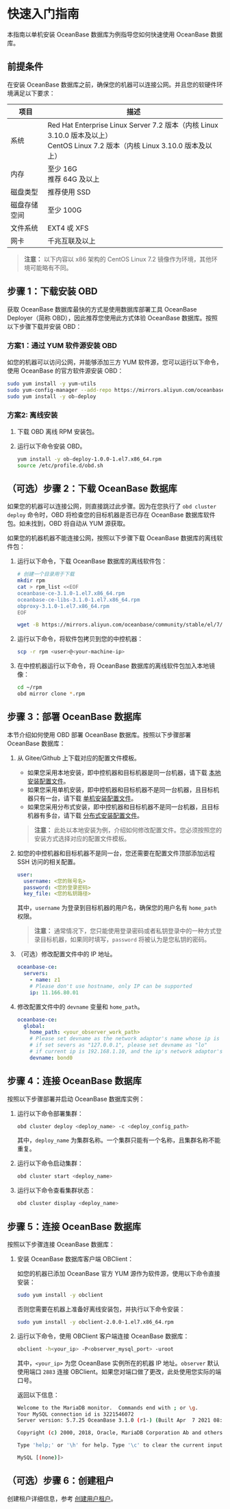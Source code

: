 # 快速入门指南

本指南以单机安装 OceanBase 数据库为例指导您如何快速使用 OceanBase 数据库。

## 前提条件

在安装 OceanBase 数据库之前，确保您的机器可以连接公网。并且您的软硬件环境满足以下要求：

| 项目 | 描述 |
| ---- | --- |
| 系统     | Red Hat Enterprise Linux Server 7.2 版本（内核 Linux 3.10.0 版本及以上） <br /> CentOS Linux 7.2 版本（内核 Linux 3.10.0 版本及以上）    |
| 内存     | 至少 16G   <br /> 推荐 64G 及以上|
| 磁盘类型   | 推荐使用 SSD|
| 磁盘存储空间 | 至少 100G|
| 文件系统   | EXT4 戓 XFS|
| 网卡     | 千兆互联及以上|

 >**注意：** 以下内容以 x86 架构的 CentOS Linux 7.2 镜像作为环境，其他环境可能略有不同。

## 步骤 1：下载安装 OBD

获取 OceanBase 数据库最快的方式是使用数据库部署工具 OceanBase Deployer（简称 OBD），因此推荐您使用此方式体验 OceanBase 数据库。按照以下步骤下载并安装 OBD：

### 方案1：通过 YUM 软件源安装 OBD

如您的机器可以访问公网，并能够添加三方 YUM 软件源，您可以运行以下命令，使用 OceanBase 的官方软件源安装 OBD：

   ```bash
   sudo yum install -y yum-utils
   sudo yum-config-manager --add-repo https://mirrors.aliyun.com/oceanbase/OceanBase.repo
   sudo yum install -y ob-deploy
   ```

### 方案2: 离线安装

1. 下载 OBD 离线 RPM 安装包。

2. 运行以下命令安装 OBD。

    ```bash
    yum install -y ob-deploy-1.0.0-1.el7.x86_64.rpm
    source /etc/profile.d/obd.sh
    ```

## （可选）步骤 2：下载 OceanBase 数据库

如果您的机器可以连接公网，则直接跳过此步骤。因为在您执行了 `obd cluster deploy` 命令时，OBD 将检查您的目标机器是否已存在 OceanBase 数据库软件包。如未找到，OBD 将自动从 YUM 源获取。

如果您的机器机器不能连接公网，按照以下步骤下载 OceanBase 数据库的离线软件包：

1. 运行以下命令，下载 OceanBase 数据库的离线软件包：

    ```bash
    # 创建一个目录用于下载
    mkdir rpm
    cat > rpm_list <<EOF
    oceanbase-ce-3.1.0-1.el7.x86_64.rpm
    oceanbase-ce-libs-3.1.0-1.el7.x86_64.rpm
    obproxy-3.1.0-1.el7.x86_64.rpm
    EOF

    wget -B https://mirrors.aliyun.com/oceanbase/community/stable/el/7/x86_64/ -i rpm_list -P rpm
    ```

2. 运行以下命令，将软件包拷贝到您的中控机器：

    ```bash
    scp -r rpm <user>@<your-machine-ip>
    ```

3. 在中控机器运行以下命令，将 OceanBase 数据库的离线软件包加入本地镜像：

    ```bash
    cd ~/rpm
    obd mirror clone *.rpm
    ```

## 步骤 3：部署 OceanBase 数据库

本节介绍如何使用 OBD 部署 OceanBase 数据库。按照以下步骤部署 OceanBase 数据库：

1. 从 Gitee/Github 上下载对应的配置文件模板。

    - 如果您采用本地安装，即中控机器和目标机器是同一台机器，请下载 [本地安装配置文件](https://gitee.com/oceanbase/obdeploy/blob/master/example/mini-local-example.yaml)。
    - 如果您采用单机安装，即中控机器和目标机器不是同一台机器，且目标机器只有一台，请下载 [单机安装配置文件](https://gitee.com/oceanbase/obdeploy/blob/master/example/mini-single-example.yaml)。
    - 如果您采用分布式安装，即中控机器和目标机器不是同一台机器，且目标机器有多台，请下载 [分布式安装配置文件](https://gitee.com/oceanbase/obdeploy/blob/master/example/mini-distributed-example.yaml)。
    > **注意：** 此处以本地安装为例，介绍如何修改配置文件。您必须按照您的安装方式选择对应的配置文件模板。

2. 如您的中控机器和目标机器不是同一台，您还需要在配置文件顶部添加远程 SSH 访问的相关配置。

    ```yaml
    user:
      username: <您的账号名>
      password: <您的登录密码>
      key_file: <您的私钥路径>
    ```

    其中，`username` 为登录到目标机器的用户名，确保您的用户名有 `home_path` 权限。
    > **注意：** 通常情况下，您只能使用登录密码或者私钥登录中的一种方式登录目标机器，如果同时填写，`password` 将被认为是您私钥的密码。

3. （可选）修改配置文件中的 IP 地址。

    ```yaml
    oceanbase-ce:
      servers:
        - name: z1
        # Please don't use hostname, only IP can be supported
        ip: 11.166.80.01
    ```

4. 修改配置文件中的 `devname` 变量和 `home_path`。

    ```yaml
    oceanbase-ce:
      global:
        home_path: <your_observer_work_path>
        # Please set devname as the network adaptor's name whose ip is in the setting of severs.
        # if set severs as "127.0.0.1", please set devname as "lo"
        # if current ip is 192.168.1.10, and the ip's network adaptor'sname is "eth0", please use "eth0"
        devname: bond0
    ```

## 步骤 4：连接 OceanBase 数据库

按照以下步骤部署并启动 OceanBase 数据库实例：

1. 运行以下命令部署集群：

    ```bash
    obd cluster deploy <deploy_name> -c <deploy_config_path>
    ```

   其中，`deploy_name` 为集群名称。一个集群只能有一个名称，且集群名称不能重复。

2. 运行以下命令启动集群：

    ```bash
    obd cluster start <deploy_name>
    ```

3. 运行以下命令查看集群状态：

    ```bash
    obd cluster display <deploy_name>
    ```

## 步骤 5：连接 OceanBase 数据库

按照以下步骤连接 OceanBase 数据库：

1. 安装 OceanBase 数据库客户端 OBClient：

    如您的机器已添加 OceanBase 官方 YUM 源作为软件源，使用以下命令直接安装：

    ```bash
    sudo yum install -y obclient
    ```

    否则您需要在机器上准备好离线安装包，并执行以下命令安装：

    ```bash
    sudo yum install -y obclient-2.0.0-1.el7.x86_64.rpm 
    ```

2. 运行以下命令，使用 OBClient 客户端连接 OceanBase 数据库：

    ```bash
    obclient -h<your_ip> -P<observer_mysql_port> -uroot
    ```

    其中，`<your_ip>` 为您 OceanBase 实例所在的机器 IP 地址。`observer` 默认使用端口 `2883` 连接 OBClient。如果您对端口做了更改，此处使用您实际的端口号。

    返回以下信息：

    ```bash
    Welcome to the MariaDB monitor.  Commands end with ; or \g.
    Your MySQL connection id is 3221546072
    Server version: 5.7.25 OceanBase 3.1.0 (r1-) (Built Apr  7 2021 08:14:49)

    Copyright (c) 2000, 2018, Oracle, MariaDB Corporation Ab and others.

    Type 'help;' or '\h' for help. Type '\c' to clear the current input statement.

    MySQL [(none)]>
    ```

## （可选）步骤 6：创建租户

创建租户详细信息，参考 [创建用户租户](https://open.oceanbase.com/docs/community/oceanbase-database/V3.1.0/create-a-user-tenant)。
